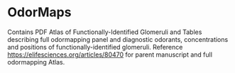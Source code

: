 # OdorMaps
Contains PDF Atlas of Functionally-Identified Glomeruli and Tables describing full odormapping panel and diagnostic odorants, concentrations and positions of functionally-identified glomeruli.
Reference https://elifesciences.org/articles/80470 for parent manuscript and full odormapping Atlas.
